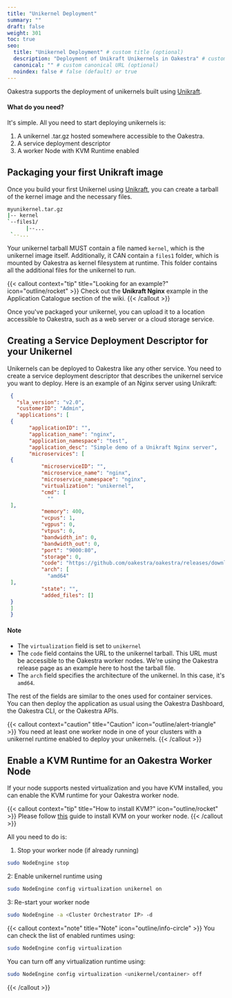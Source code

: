 ```yaml
---
title: "Unikernel Deployment"
summary: ""
draft: false
weight: 301
toc: true
seo:
  title: "Unikernel Deployment" # custom title (optional)
  description: "Deployment of Unikraft Unikernels in Oakestra" # custom description (recommended)
  canonical: "" # custom canonical URL (optional)
  noindex: false # false (default) or true
---
```


Oakestra supports the deployment of unikernels built using [Unikraft](http://unikraft.org). 

#### What do you need?
It's simple. All you need to start deploying unikernels is:

1. A unikernel .tar.gz hosted somewhere accessible to the Oakestra.
2. A service deployment descriptor 
3. A worker Node with KVM Runtime enabled

## Packaging your first Unikraft image 

Once you build your first Unikernel using [Unikraft](http://unikraft.org), you can create a tarball of the kernel image and the necessary files.

```bash
myunikernel.tar.gz
|-- kernel
`--files1/
      |--...
 `--...
```

Your unikernel tarball MUST contain a file named `kernel`, which is the unikernel image itself. Additionally, it CAN contain a `files1` folder, which is mounted by Oakestra as kernel filesystem at runtime. This folder contains all the additional files for the unikernel to run.

{{< callout context="tip" title="Looking for an example?" icon="outline/rocket" >}}
Check out the **Unikraft Nginx** example in the Application Catalogue section of the wiki.
{{< /callout >}}

Once you've packaged your unikernel, you can upload it to a location accessible to Oakestra, such as a web server or a cloud storage service.

## Creating a Service Deployment Descriptor for your Unikernel

Unikernels can be deployed to Oakestra like any other service. You need to create a service deployment descriptor that describes the unikernel service you want to deploy.
Here is an example of an Nginx server using Unikraft:

```json {title="unikernel-nginx.json"}
 {
   "sla_version": "v2.0",
   "customerID": "Admin",
   "applications": [
 {
       "applicationID": "",
       "application_name": "nginx",
       "application_namespace": "test",
       "application_desc": "Simple demo of a Unikraft Nginx server",
       "microservices": [
 {
           "microserviceID": "",
           "microservice_name": "nginx",
           "microservice_namespace": "nginx",
           "virtualization": "unikernel",
           "cmd": [
             ""
 ],
           "memory": 400,
           "vcpus": 1,
           "vgpus": 0,
           "vtpus": 0,
           "bandwidth_in": 0,
           "bandwidth_out": 0,
           "port": "9000:80",
           "storage": 0,
           "code": "https://github.com/oakestra/oakestra/releases/download/alpha-v0.4.301/nginx_amd64.tar.gz",
           "arch": [
             "amd64"
 ],
           "state": "",
           "added_files": []
 }
 ]
 }
 ```

 #### Note

- The `virtualization` field is set to `unikernel`
- The `code` field contains the URL to the unikernel tarball. This URL must be accessible to the Oakestra worker nodes. We're using the Oakestra release page as an example here to host the tarball file.
- The `arch` field specifies the architecture of the unikernel. In this case, it's `amd64`.

The rest of the fields are similar to the ones used for container services.
You can then deploy the application as usual using the Oakestra Dashboard, the Oakestra CLI, or the Oakestra APIs.

{{< callout context="caution" title="Caution" icon="outline/alert-triangle" >}}
You need at least one worker node in one of your clusters with a unikernel runtime enabled to deploy your unikernels. 
{{< /callout >}}

## Enable a KVM Runtime for an Oakestra Worker Node

If your node supports nested virtualization and you have KVM installed, you can enable the KVM runtime for your Oakestra worker node.

{{< callout context="tip" title="How to install KVM?" icon="outline/rocket" >}}
Please follow [this](https://phoenixnap.com/kb/ubuntu-install-kvm) guide to install KVM on your worker node.
{{< /callout >}}

All you need to do is:

1. Stop your worker node (if already running)
```bash
sudo NodeEngine stop
```
2: Enable unikernel runtime using 
```bash
sudo NodeEngine config virtualization unikernel on
```
3: Re-start your worker node
```bash
sudo NodeEngine -a <Cluster Orchestrator IP> -d
```
{{< callout context="note" title="Note" icon="outline/info-circle" >}}
You can check the list of enabled runtimes using:
```bash
sudo NodeEngine config virtualization
```

You can turn off any virtualization runtime using:
```bash
sudo NodeEngine config virtualization <unikernel/container> off
```
{{< /callout >}}



